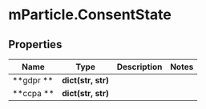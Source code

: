 # mParticle.ConsentState

## Properties

| Name      | Type               | Description | Notes |
| --------- | ------------------ | ----------- | ----- |
| **gdpr ** | **dict(str, str)** |             |       |
| **ccpa ** | **dict(str, str)** |             |       |
